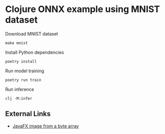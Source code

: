 # Clojure ONNX example using MNIST dataset

Download MNIST dataset
```Shell
make mnist
```

Install Python dependencies
```Shell
poetry install
```

Run model training
```Shell
poetry run train
```

Run inference
```Shell
clj -M:infer
```

## External Links

* [JavaFX image from a byte array](https://gist.github.com/jamesthompson/3344090)
